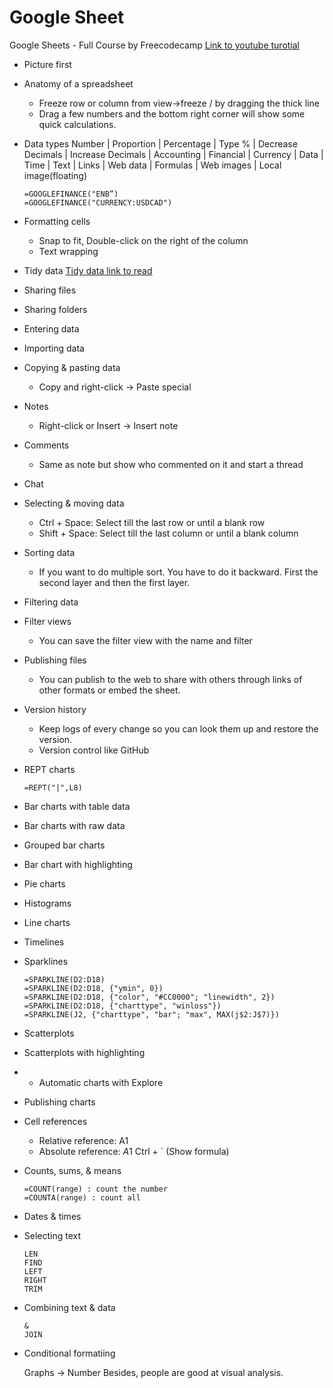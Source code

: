 # Google Sheet
Google Sheets - Full Course by Freecodecamp
[Link to youtube turotial](https://www.youtube.com/watch?v=N2opj8XzYBY&list=WL&index=1&t=39s)

* Picture first
* Anatomy of a spreadsheet
  * Freeze row or column from view->freeze / by dragging the thick line
  * Drag a few numbers and the bottom right corner will show some quick calculations.
* Data types
  Number | Proportion | Percentage | Type % | Decrease Decimals | Increase Decimals | Accounting | Financial | Currency | Data | Time | Text | Links | Web data | Formulas | Web images | Local image(floating)
  ```
  =GOOGLEFINANCE("ENB”)
  =GOOGLEFINANCE("CURRENCY:USDCAD")
  ```
* Formatting cells
  * Snap to fit, Double-click on the right of the column
  * Text wrapping
* Tidy data
  [Tidy data link to read](https://cran.r-project.org/web/packages/tidyr/vignettes/tidy-data.html#:~:text=Tidy%20data%20is%20a%20standard,Every%20row%20is%20an%20observation)
* Sharing files
* Sharing folders
* Entering data
* Importing data
* Copying & pasting data
  * Copy and right-click -> Paste special
* Notes
  * Right-click or Insert -> Insert note
* Comments
  * Same as note but show who commented on it and start a thread
* Chat
* Selecting & moving data
  * Ctrl + Space: Select till the last row or until a blank row
  * Shift + Space: Select till the last column or until a blank column
* Sorting data
  * If you want to do multiple sort. You have to do it backward. First the second layer and then the first layer.
* Filtering data
* Filter views
  * You can save the filter view with the name and filter
* Publishing files
  * You can publish to the web to share with others through links of other formats or embed the sheet.
* Version history
  * Keep logs of every change so you can look them up and restore the version.
  * Version control like GitHub
* REPT charts
  ```
  =REPT("|",L8)
  ```
* Bar charts with table data
* Bar charts with raw data
* Grouped bar charts
* Bar chart with highlighting
* Pie charts
* Histograms
* Line charts
* Timelines
* Sparklines
  ```
  =SPARKLINE(D2:D18)
  =SPARKLINE(D2:D18, {"ymin", 0})
  =SPARKLINE(D2:D18, {"color", "#CC0000"; "linewidth", 2})
  =SPARKLINE(D2:D18, {"charttype", "winloss"})
  =SPARKLINE(J2, {"charttype", "bar"; "max", MAX(j$2:J$7)})
  ```
* Scatterplots
* Scatterplots with highlighting
* * Automatic charts with Explore
* Publishing charts
* Cell references
  * Relative reference: A1
  * Absolute reference: $A$1
    Ctrl + `  (Show formula)
* Counts, sums, & means
  ```
  =COUNT(range) : count the number
  =COUNTA(range) : count all
  ```
* Dates & times
* Selecting text
  ```
  LEN
  FIND
  LEFT
  RIGHT
  TRIM
  ```
* Combining text & data
  ```
  &
  JOIN
  ```
* Conditional formatiing


  Graphs -> Number
  Besides, people are good at visual analysis.
